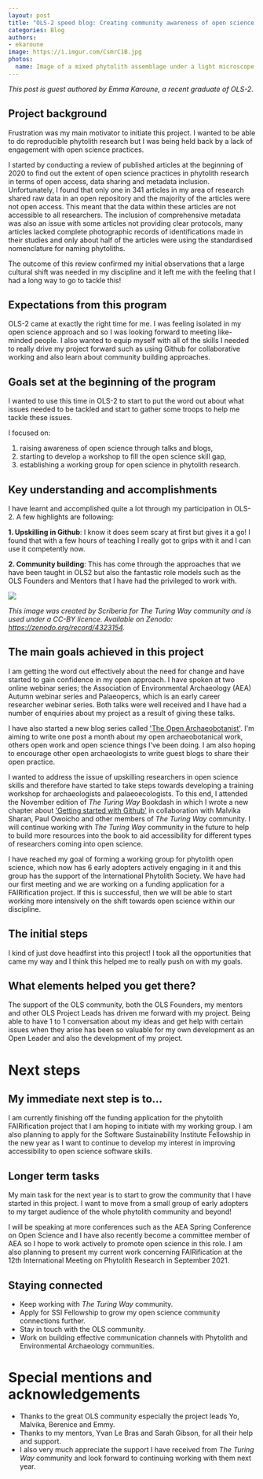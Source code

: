 ```yaml
---
layout: post
title: "OLS-2 speed blog: Creating community awareness of open science in phytolith research"
categories: Blog
authors:
- ekaroune
image: https://i.imgur.com/CsmrC1B.jpg
photos:
  name: Image of a mixed phytolith assemblage under a light microscope.
---
```


_This post is guest authored by Emma Karoune, a recent graduate of OLS-2._

## Project background
Frustration was my main motivator to initiate this project. I wanted to be able to do reproducible phytolith research but I was being held back by a lack of engagement with open science practices.

I started by conducting a review of published articles at the beginning of 2020 to find out the extent of open science practices in phytolith research in terms of open access, data sharing and metadata inclusion. Unfortunately, I found that only one in 341 articles in my area of research shared raw data in an open repository and the majority of the articles were not open access. This meant that the data within these articles are not accessible to all researchers. The inclusion of comprehensive metadata was also an issue with some articles not providing clear protocols, many articles lacked complete photographic records of identifications made in their studies and only about half of the articles were using the standardised nomenclature for naming phytoliths.

The outcome of this review confirmed my initial observations that a large cultural shift was needed in my discipline and it left me with the feeling that I had a long way to go to tackle this!

## Expectations from this program

OLS-2 came at exactly the right time for me. I was feeling isolated in my open science approach and so I was looking forward to meeting like-minded people.
I also wanted to equip myself with all of the skills I needed to really drive my project forward such as using Github for collaborative working and also learn about community building approaches.

## Goals set at the beginning of the program
I wanted to use this time in OLS-2 to start to put the word out about what issues needed to be tackled and start to gather some troops to help me tackle these issues.

I focused on:
1. raising awareness of open science through talks and blogs,
2. starting to develop a workshop to fill the open science skill gap,
3. establishing a working group for open science in phytolith research.

## Key understanding and accomplishments
I have learnt and accomplished quite a lot through my participation in OLS-2. A few highlights are following:

**1. Upskilling in Github**: I know it does seem scary at first but gives it a go! I found that with a few hours of teaching I really got to grips with it and I can use it competently now.

**2. Community building**: This has come through the approaches that we have been taught in OLS2 but also the fantastic role models such as the OLS Founders and Mentors that I have had the privileged to work with.


![](https://i.imgur.com/GeskTxh.jpg)

*This image was created by Scriberia for The Turing Way community and is used under a CC-BY licence. Available on Zenodo: https://zenodo.org/record/4323154.*

## The main goals achieved in this project
I am getting the word out effectively about the need for change and have started to gain confidence in my open approach. I have spoken at two online webinar series; the Association of Environmental Archaeology (AEA) Autumn webinar series and Palaeopercs, which is an early career researcher webinar series. Both talks were well received and I have had a number of enquiries about my project as a result of giving these talks.

I have also started a new blog series called ['The Open Archaeobotanist'](https://ekaroune.github.io/The-Open-Archaeobotanist/). I'm aiming to write one post a month about my open archaeobotanical work, others open work and open science things I've been doing. I am also hoping to encourage other open archaeologists to write guest blogs to share their open practice.

I wanted to address the issue of upskilling researchers in open science skills and therefore have started to take steps towards developing a training workshop for archaeologists and palaeoecologists. To this end, I attended the November edition of *The Turing Way* Bookdash in which I wrote a new chapter about ['Getting started with Github'](https://the-turing-way.netlify.app/collaboration/github-novice.html) in collaboration with Malvika Sharan, Paul Owoicho and other members of *The Turing Way* community. I will continue working with *The Turing Way* community in the future to help to build more resources into the book to aid accessibility for different types of researchers coming into open science.

I have reached my goal of forming a working group for phytolith open science, which now has 6 early adopters actively engaging in it and this group has the support of the International Phytolith Society. We have had our first meeting and we are working on a funding application for a FAIRification project. If this is successful, then we will be able to start working more intensively on the shift towards open science within our discipline.

## The initial steps
I kind of just dove headfirst into this project! I took all the opportunities that came my way and I think this helped me to really push on with my goals.

## What elements helped you get there?
The support of the OLS community, both the OLS Founders, my mentors and other OLS Project Leads has driven me forward with my project. Being able to have 1 to 1 conversation about my ideas and get help with certain issues when they arise has been so valuable for my own development as an Open Leader and also the development of my project.

# Next steps

## My immediate next step is to...
I am currently finishing off the funding application for the phytolith FAIRification project that I am hoping to initiate with my working group. I am also planning to apply for the Software Sustainability Institute Fellowship in the new year as I want to continue to develop my interest in improving accessibility to open science software skills.

## Longer term tasks
My main task for the next year is to start to grow the community that I have started in this project. I want to move from a small group of early adopters to my target audience of the whole phytolith community and beyond!

I will be speaking at more conferences such as the AEA Spring Conference on Open Science and I have also recently become a committee member of AEA so I hope to work actively to promote open science in this role. I am also planning to present my current work concerning FAIRification at the 12th International Meeting on Phytolith Research in September 2021.

## Staying connected

* Keep working with *The Turing Way* community.
* Apply for SSI Fellowship to grow my open science community connections further.
* Stay in touch with the OLS community.
* Work on building effective communication channels with Phytolith and Environmental Archaeology communities.

# Special mentions and acknowledgements
* Thanks to the great OLS community especially the project leads Yo, Malvika, Berenice and Emmy.
* Thanks to my mentors, Yvan Le Bras and Sarah Gibson, for all their help and support.
* I also very much appreciate the support I have received from *The Turing Way* community and look forward to continuing working with them next year.
